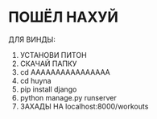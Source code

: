 # ПОШЁЛ НАХУЙ

ДЛЯ ВИНДЫ:
1) УСТАНОВИ ПИТОН
2) СКАЧАЙ ПАПКУ
3) cd AAAAAAAAAAAAAAAA
4) cd huyna
5) pip install django
6) python manage.py runserver
7) ЗАХАДЫ НА localhost:8000/workouts

